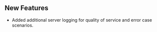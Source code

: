 ## New Features

- Added additional server logging for quality of service and error case scenarios.

